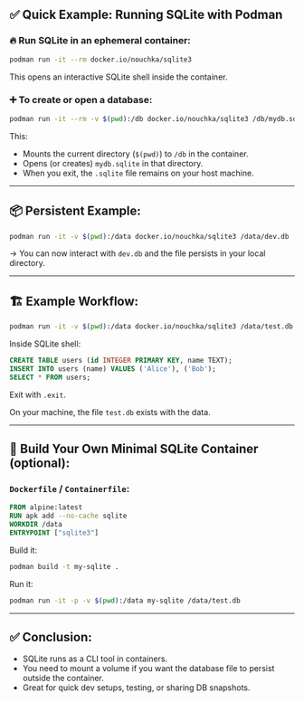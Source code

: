 ## ✅ **Quick Example: Running SQLite with Podman**

### 🔥 **Run SQLite in an ephemeral container:**

```bash
podman run -it --rm docker.io/nouchka/sqlite3
```

This opens an interactive SQLite shell inside the container.

### ➕ **To create or open a database:**

```bash
podman run -it --rm -v $(pwd):/db docker.io/nouchka/sqlite3 /db/mydb.sqlite
```

This:

* Mounts the current directory (`$(pwd)`) to `/db` in the container.
* Opens (or creates) `mydb.sqlite` in that directory.
* When you exit, the `.sqlite` file remains on your host machine.

---

## 📦 **Persistent Example:**

```bash
podman run -it -v $(pwd):/data docker.io/nouchka/sqlite3 /data/dev.db
```

→ You can now interact with `dev.db` and the file persists in your local directory.

---

## 🏗️ **Example Workflow:**

```bash
podman run -it -v $(pwd):/data docker.io/nouchka/sqlite3 /data/test.db
```

Inside SQLite shell:

```sql
CREATE TABLE users (id INTEGER PRIMARY KEY, name TEXT);
INSERT INTO users (name) VALUES ('Alice'), ('Bob');
SELECT * FROM users;
```

Exit with `.exit`.

On your machine, the file `test.db` exists with the data.

---

## 🚀 **Build Your Own Minimal SQLite Container (optional):**

### `Dockerfile` / `Containerfile`:

```Dockerfile
FROM alpine:latest
RUN apk add --no-cache sqlite
WORKDIR /data
ENTRYPOINT ["sqlite3"]
```

Build it:

```bash
podman build -t my-sqlite .
```

Run it:

```bash
podman run -it -p -v $(pwd):/data my-sqlite /data/test.db
```

---

## ✅ **Conclusion:**

* SQLite runs as a CLI tool in containers.
* You need to mount a volume if you want the database file to persist outside the container.
* Great for quick dev setups, testing, or sharing DB snapshots.
